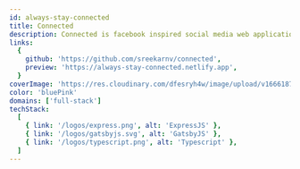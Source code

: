 ```yaml
---
id: always-stay-connected
title: Connected
description: Connected is facebook inspired social media web application where users can publish posts, create groups (public and private). One can also opt into desktop notifications to receive real time info when someone sends a friend request or a group join request. This amazing application is built with Gatsby JS, Express JS and MongoDB
links:
  {
    github: 'https://github.com/sreekarnv/connected',
    preview: 'https://always-stay-connected.netlify.app',
  }
coverImage: 'https://res.cloudinary.com/dfesryh4w/image/upload/v1666187796/portfolio/connected.png'
color: 'bluePink'
domains: ['full-stack']
techStack:
  [
    { link: '/logos/express.png', alt: 'ExpressJS' },
    { link: '/logos/gatsbyjs.svg', alt: 'GatsbyJS' },
    { link: '/logos/typescript.png', alt: 'Typescript' },
  ]
---
```

